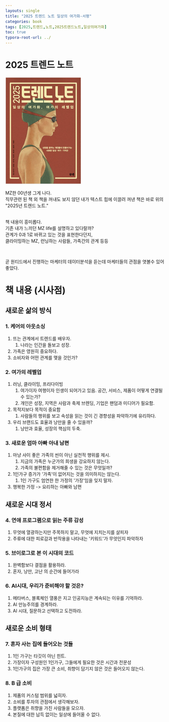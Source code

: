 ```yaml
---
layouts: single
title: "2025 트렌드 노트 일상의 여가화-서평"
categories: book
tags: [2025,트렌드,노트,2025트렌드노트,일상의여가화]
toc: true
typora-root-url: ../
---
```

# 2025 트렌드 노트



<img src="/images/2025-01-31-book-2025-trend-note/image-20250201145514391.png" alt="image-20250201145514391" style="zoom:33%;" />

MZ한 00년생 그게 나다.  
직무관련 된 책 외 책을 꺼내도 보지 않던 내가 텍스트 힙에 이끌려 꺼낸 책은 바로 위의   
"2025년 트렌드 노트."   
<br>

책 내용이 흥미롭다.   
기존 내가 느끼던 MZ life를 설명하고 있다랄까?   
관계가 0과 1로 바뀌고 있는 것을 표현한다던지,   
클라이밍하는 MZ, 런닝하는 사람들, 가족간의 관계 등등   

<br> 

곧  원티드에서 진행하는 마케터의 데이터분석을 듣는데 마케터들의 관점을 엿볼수 있어 좋았다.  



# 책 내용 (시사점)

## 새로운 삶의 방식 

### 1. 케어의 아웃소싱

1. 뜨는 관계에서 트렌드를 배우자. 
   1. 나라는 인간을 돌보고 성장.
2. 가족은 영원히 중요하다. 
3. 소비자와 어떤 관계를 맺을 것인가? 



### 2. 여가의 레벨업 

1. 러닝, 클라이밍, 프리다이빙
   1. 여가이자 여행이자 인생이 되어가고 있음. 공간, 서비스, 제품이 어떻게 연결될 수 있는가? 
   2. 개인은 성장, 지역은 사람과 축제 브렌딩, 기업은 팬덤과 미디어가 필요함. 
2. 목적지보다 목적이 중요함
   1. 사람들의 행위를 보고 속성을 읽는 것이 긴 경향성을 파악하기에 유리하다. 
3. 우리 브랜드도 효율과 낭만을 줄 수 있을까?
   1. 낭만과 효율, 성장의 핵심의 두축. 



### 3. 새로운 엄마 아빠 아내 남편 

1. 마냥 사이 좋은 가족의 씬이 아닌 실천적 행위를 제시.
   1. 지금의 가족은 누군가의 희생을 강요하지 않는다. 
   2. 가족의 불편함을 제거해줄 수 있는 것은 무엇일까? 
2. 1인가구 증가가 '가족'이 없어지는 것을 의미하지는 않는다. 
   1. 1인 가구도 엄연한 한 가정의 '가장'임을 잊지 말자.
3. 행복한 가정 -> 요리하는 아빠와 남편 



## 새로운 시대 정서 

### 4. 연애 프로그램으로 읽는 주류 감성 

1. 무엇에 열광하는지만 주목하지 말고, 무엇에 지치는지를 살피자 
2. 주류에 대한 피로감과 반작용을 나타내는 '키워드'가 무엇인지 파악하자 



### 5. 브이로그로 본 이 시대의 코드 

1. 완벽함보다 결점을 활용하라. 
2. 혼자, 낭만, 고난 의 순간에 들어가라 



### 6. AI시대, 우리가 준비해야 할 것은? 

1. 메타버스, 블록체인 열풍은 지고 인공지능은 계속되는 이유를 기억하라. 
2. AI 만능주의를 경계하라. 
3. AI 시대, 질문하고 선택하고 도전하라. 



## 새로운 소비 형태 

### 7. 혼자 사는 집에 들어오는 것들 

1. 1인 가구는 타깃이 아닌 힌트. 
2. 가장이자 구성원인 1인가구, 그들에게 필요한 것은 시간과 전문성 
3. 1인가구의 집은 가장 큰 소비, 취향이 담기지 않은 것은 들어오지 않는다. 



### 8. B 급 소비 

1. 제품의 커스텀 범위를 넓히자.
2. 소비를 투자의 관점에서 생각해보자. 
3. 플랫폼은 취향을 가진 사람들을 모으자.
4.  본질에 대한 납득 없이는 일상에 들어올 수 없다. 





